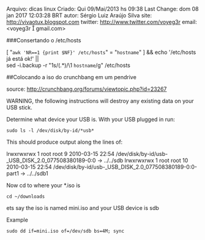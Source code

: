 Arquivo: dicas linux
Criado: Qui 09/Mai/2013 hs 09:38
Last Change: dom 08 jan 2017 12:03:28 BRT
autor: Sérgio Luiz Araújo Silva
site: http://vivaotux.blogspot.com
twitter: http://www.twitter.com/voyeg3r
email: <voyeg3r  gmail.com>

###Consertando o /etc/hosts

[ "`awk 'NR==1 {print $NF}' /etc/hosts`" = "`hostname`" ] && echo '/etc/hosts já está ok!' || \
sed -i.backup -r "1s/(.*)/\1 `hostname`/g" /etc/hosts

##Colocando a iso do crunchbang em um pendrive

 source: http://crunchbang.org/forums/viewtopic.php?id=23267

WARNING, the following instructions will destroy any existing data on your USB stick.

Determine what device your USB is.  With your USB plugged in run:

	sudo ls -l /dev/disk/by-id/*usb*

This should produce output along the lines of:

lrwxrwxrwx 1 root root  9 2010-03-15 22:54 /dev/disk/by-id/usb-_USB_DISK_2.0_077508380189-0:0 -> ../../sdb
lrwxrwxrwx 1 root root 10 2010-03-15 22:54 /dev/disk/by-id/usb-_USB_DISK_2.0_077508380189-0:0-part1 -> ../../sdb1

Now cd to where your *.iso is

	cd ~/downloads

ets say the iso is named mini.iso and your USB device is sdb

Example

	sudo dd if=mini.iso of=/dev/sdb bs=4M; sync


